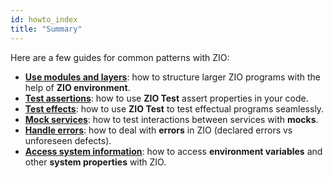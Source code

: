 ```yaml
---
id: howto_index
title: "Summary"
---
```


Here are a few guides for common patterns with ZIO:

- **[Use modules and layers](use_modules_and_layers.md)**: how to structure larger ZIO programs with the help of **ZIO environment**.
- **[Test assertions](test_assertions.md)**: how to use **ZIO Test** assert properties in your code.
- **[Test effects](test_effects.md)**: how to use **ZIO Test** to test effectual programs seamlessly.
- **[Mock services](mock_services.md)**: how to test interactions between services with **mocks**.
- **[Handle errors](handle_errors.md)**: how to deal with **errors** in ZIO (declared errors vs unforeseen defects).
- **[Access system information](system.md)**: how to access **environment variables** and other **system properties** with ZIO.
